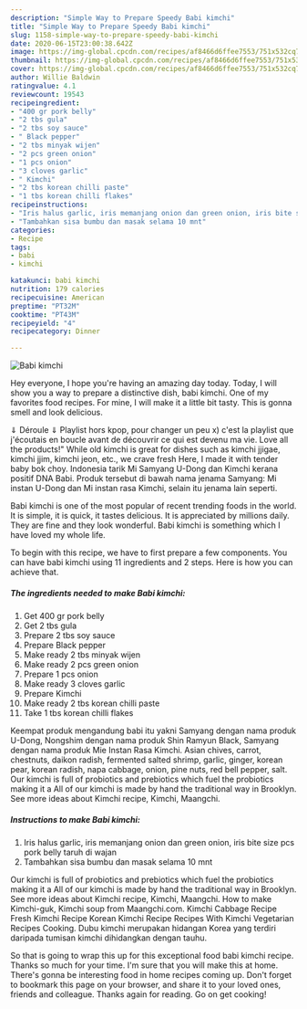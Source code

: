 ```yaml
---
description: "Simple Way to Prepare Speedy Babi kimchi"
title: "Simple Way to Prepare Speedy Babi kimchi"
slug: 1158-simple-way-to-prepare-speedy-babi-kimchi
date: 2020-06-15T23:00:38.642Z
image: https://img-global.cpcdn.com/recipes/af8466d6ffee7553/751x532cq70/babi-kimchi-foto-resep-utama.jpg
thumbnail: https://img-global.cpcdn.com/recipes/af8466d6ffee7553/751x532cq70/babi-kimchi-foto-resep-utama.jpg
cover: https://img-global.cpcdn.com/recipes/af8466d6ffee7553/751x532cq70/babi-kimchi-foto-resep-utama.jpg
author: Willie Baldwin
ratingvalue: 4.1
reviewcount: 19543
recipeingredient:
- "400 gr pork belly"
- "2 tbs gula"
- "2 tbs soy sauce"
- " Black pepper"
- "2 tbs minyak wijen"
- "2 pcs green onion"
- "1 pcs onion"
- "3 cloves garlic"
- " Kimchi"
- "2 tbs korean chilli paste"
- "1 tbs korean chilli flakes"
recipeinstructions:
- "Iris halus garlic, iris memanjang onion dan green onion, iris bite size pcs pork belly taruh di wajan"
- "Tambahkan sisa bumbu dan masak selama 10 mnt"
categories:
- Recipe
tags:
- babi
- kimchi

katakunci: babi kimchi 
nutrition: 179 calories
recipecuisine: American
preptime: "PT32M"
cooktime: "PT43M"
recipeyield: "4"
recipecategory: Dinner

---
```



![Babi kimchi](https://img-global.cpcdn.com/recipes/af8466d6ffee7553/751x532cq70/babi-kimchi-foto-resep-utama.jpg)

Hey everyone, I hope you're having an amazing day today. Today, I will show you a way to prepare a distinctive dish, babi kimchi. One of my favorites food recipes. For mine, I will make it a little bit tasty. This is gonna smell and look delicious.

⇓ Déroule ⇓ Playlist hors kpop, pour changer un peu x) c&#39;est la playlist que j&#39;écoutais en boucle avant de découvrir ce qui est devenu ma vie. Love all the products!&#34; While old kimchi is great for dishes such as kimchi jjigae, kimchi jjim, kimchi jeon, etc., we crave fresh Here, I made it with tender baby bok choy. Indonesia tarik Mi Samyang U-Dong dan Kimchi kerana positif DNA Babi. Produk tersebut di bawah nama jenama Samyang: Mi instan U-Dong dan Mi instan rasa Kimchi, selain itu jenama lain seperti.

Babi kimchi is one of the most popular of recent trending foods in the world. It is simple, it is quick, it tastes delicious. It is appreciated by millions daily. They are fine and they look wonderful. Babi kimchi is something which I have loved my whole life.


To begin with this recipe, we have to first prepare a few components. You can have babi kimchi using 11 ingredients and 2 steps. Here is how you can achieve that.

<!--inarticleads1-->

##### The ingredients needed to make Babi kimchi:

1. Get 400 gr pork belly
1. Get 2 tbs gula
1. Prepare 2 tbs soy sauce
1. Prepare  Black pepper
1. Make ready 2 tbs minyak wijen
1. Make ready 2 pcs green onion
1. Prepare 1 pcs onion
1. Make ready 3 cloves garlic
1. Prepare  Kimchi
1. Make ready 2 tbs korean chilli paste
1. Take 1 tbs korean chilli flakes


Keempat produk mengandung babi itu yakni Samyang dengan nama produk U-Dong, Nongshim dengan nama produk Shin Ramyun Black, Samyang dengan nama produk Mie Instan Rasa Kimchi. Asian chives, carrot, chestnuts, daikon radish, fermented salted shrimp, garlic, ginger, korean pear, korean radish, napa cabbage, onion, pine nuts, red bell pepper, salt. Our kimchi is full of probiotics and prebiotics which fuel the probiotics making it a All of our kimchi is made by hand the traditional way in Brooklyn. See more ideas about Kimchi recipe, Kimchi, Maangchi. 

<!--inarticleads2-->

##### Instructions to make Babi kimchi:

1. Iris halus garlic, iris memanjang onion dan green onion, iris bite size pcs pork belly taruh di wajan
1. Tambahkan sisa bumbu dan masak selama 10 mnt


Our kimchi is full of probiotics and prebiotics which fuel the probiotics making it a All of our kimchi is made by hand the traditional way in Brooklyn. See more ideas about Kimchi recipe, Kimchi, Maangchi. How to make Kimchi-guk, Kimchi soup from Maangchi.com. Kimchi Cabbage Recipe Fresh Kimchi Recipe Korean Kimchi Recipe Recipes With Kimchi Vegetarian Recipes Cooking. Dubu kimchi merupakan hidangan Korea yang terdiri daripada tumisan kimchi dihidangkan dengan tauhu. 

So that is going to wrap this up for this exceptional food babi kimchi recipe. Thanks so much for your time. I'm sure that you will make this at home. There's gonna be interesting food in home recipes coming up. Don't forget to bookmark this page on your browser, and share it to your loved ones, friends and colleague. Thanks again for reading. Go on get cooking!
